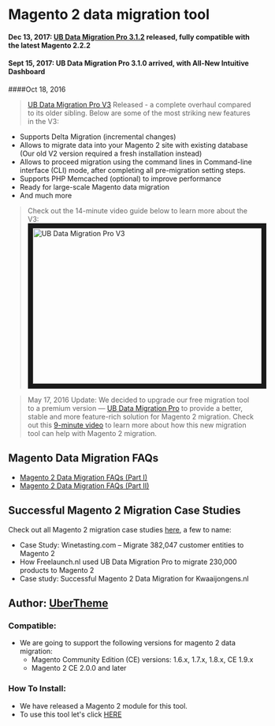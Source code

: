 # Magento 2 data migration tool #

#### Dec 13, 2017: [UB Data Migration Pro 3.1.2](https://goo.gl/nTvSxF) released, fully compatible with the latest Magento 2.2.2
#### Sept 15, 2017: UB Data Migration Pro 3.1.0 arrived, with All-New Intuitive Dashboard 
####Oct 18, 2016

>[UB Data Migration Pro V3](http://bit.ly/ub-data-migration-v3) Released - a complete overhaul compared to its older sibling. Below are some of the most striking new features in the V3:
+ Supports Delta Migration (incremental changes)
+ Allows to migrate data into your Magento 2 site with existing database (Our old V2 version required a fresh installation instead) 
+ Allows to proceed migration using the command lines in Command-line interface (CLI) mode, after completing all pre-migration setting steps. 
+ Supports PHP Memcached (optional) to improve performance
+ Ready for large-scale Magento data migration
+ And much more

>Check out the 14-minute video guide below to learn more about the V3: 
<a href="http://www.youtube.com/watch?feature=player_embedded&v=R4UBLe2kf-I
" target="_blank"><img src="http://static.ubertheme.com/newsletter/2016/UB_Migration_video.png" 
alt="UB Data Migration Pro V3" width="560" height="315" border="10" /></a>

> May 17, 2016 Update: We decided to upgrade our free migration tool to a premium version — [UB Data Migration Pro](http://bit.ly/UB-data-migration-pro-release) to provide a better, stable and more feature-rich solution for Magento 2 migration. Check out this [9-minute video](https://youtu.be/Jvr8d3OeB8M) to learn more about how this new migration tool can help with Magento 2 migration.

## Magento Data Migration FAQs
- [Magento 2 Data Migration FAQs (Part I)](https://goo.gl/HUo7x6)
- [Magento 2 Data Migration FAQs (Part II)](https://goo.gl/pYMUv4)

## Successful Magento 2 Migration Case Studies

Check out all Magento 2 migration case studies [here](https://goo.gl/J4XHfg), a few to name: 

- Case Study: Winetasting.com – Migrate 382,047 customer entities to Magento 2
- How Freelaunch.nl used UB Data Migration Pro to migrate 230,000 products to Magento 2
- Case study: Successful Magento 2 Data Migration for Kwaaijongens.nl

## Author: <a href="http://www.ubertheme.com" target="_blank" title="UberTheme">UberTheme</a>

### Compatible: ###
- We are going to support the following versions for magento 2 data migration:
    + Magento Community Edition (CE) versions: 1.6.x, 1.7.x, 1.8.x, CE 1.9.x
    + Magento 2 CE 2.0.0 and later

### How To Install: ###
- We have released a Magento 2 module for this tool.
- To use this tool let's click <a href="https://github.com/ubertheme/module-ubdatamigration/blob/master/README.md" title="How to install magento 2 data migration tool">HERE</a>


